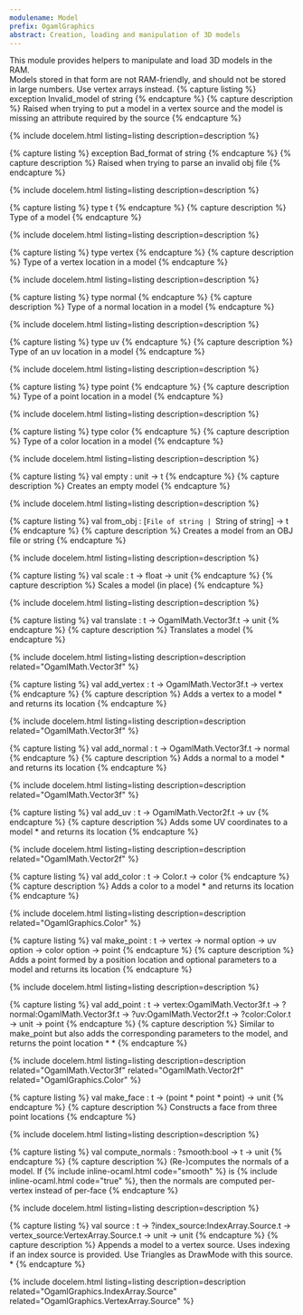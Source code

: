 ```yaml
---
modulename: Model 
prefix: OgamlGraphics
abstract: Creation, loading and manipulation of 3D models 
---
```



This module provides helpers to manipulate and load
 3D models in the RAM.<br/>
 Models stored in that form are not RAM-friendly, and
 should not be stored in large numbers. Use vertex arrays
 instead. 
{% capture listing %}
exception Invalid_model of string
{% endcapture %}
{% capture description %}
Raised when trying to put a model in a vertex source
 and the model is missing an attribute required by the source 
{% endcapture %}

{% include docelem.html listing=listing description=description  %}

{% capture listing %}
exception Bad_format of string
{% endcapture %}
{% capture description %}
Raised when trying to parse an invalid obj file 
{% endcapture %}

{% include docelem.html listing=listing description=description  %}

{% capture listing %}
type t
{% endcapture %}
{% capture description %}
Type of a model 
{% endcapture %}

{% include docelem.html listing=listing description=description  %}

{% capture listing %}
type vertex
{% endcapture %}
{% capture description %}
Type of a vertex location in a model 
{% endcapture %}

{% include docelem.html listing=listing description=description  %}

{% capture listing %}
type normal
{% endcapture %}
{% capture description %}
Type of a normal location in a model 
{% endcapture %}

{% include docelem.html listing=listing description=description  %}

{% capture listing %}
type uv
{% endcapture %}
{% capture description %}
Type of an uv location in a model 
{% endcapture %}

{% include docelem.html listing=listing description=description  %}

{% capture listing %}
type point
{% endcapture %}
{% capture description %}
Type of a point location in a model 
{% endcapture %}

{% include docelem.html listing=listing description=description  %}

{% capture listing %}
type color
{% endcapture %}
{% capture description %}
Type of a color location in a model 
{% endcapture %}

{% include docelem.html listing=listing description=description  %}

{% capture listing %}
val empty : unit -> t
{% endcapture %}
{% capture description %}
Creates an empty model 
{% endcapture %}

{% include docelem.html listing=listing description=description  %}

{% capture listing %}
val from_obj : [`File of string | `String of string] -> t
{% endcapture %}
{% capture description %}
Creates a model from an OBJ file or string 
{% endcapture %}

{% include docelem.html listing=listing description=description  %}

{% capture listing %}
val scale : t -> float -> unit
{% endcapture %}
{% capture description %}
Scales a model (in place) 
{% endcapture %}

{% include docelem.html listing=listing description=description  %}

{% capture listing %}
val translate : t -> OgamlMath.Vector3f.t -> unit
{% endcapture %}
{% capture description %}
Translates a model 
{% endcapture %}

{% include docelem.html listing=listing description=description  related="OgamlMath.Vector3f" %}

{% capture listing %}
val add_vertex : t -> OgamlMath.Vector3f.t -> vertex
{% endcapture %}
{% capture description %}
Adds a vertex to a model     * and returns its location 
{% endcapture %}

{% include docelem.html listing=listing description=description  related="OgamlMath.Vector3f" %}

{% capture listing %}
val add_normal : t -> OgamlMath.Vector3f.t -> normal
{% endcapture %}
{% capture description %}
Adds a normal to a model     * and returns its location 
{% endcapture %}

{% include docelem.html listing=listing description=description  related="OgamlMath.Vector3f" %}

{% capture listing %}
val add_uv : t -> OgamlMath.Vector2f.t -> uv
{% endcapture %}
{% capture description %}
Adds some UV coordinates to a model     * and returns its location 
{% endcapture %}

{% include docelem.html listing=listing description=description  related="OgamlMath.Vector2f" %}

{% capture listing %}
val add_color : t -> Color.t -> color
{% endcapture %}
{% capture description %}
Adds a color to a model     * and returns its location 
{% endcapture %}

{% include docelem.html listing=listing description=description  related="OgamlGraphics.Color" %}

{% capture listing %}
val make_point : t -> vertex -> normal option -> uv option -> color option -> point
{% endcapture %}
{% capture description %}
Adds a point formed by a position location and optional parameters
 to a model and returns its location 
{% endcapture %}

{% include docelem.html listing=listing description=description  %}

{% capture listing %}
val add_point : t -> vertex:OgamlMath.Vector3f.t -> ?normal:OgamlMath.Vector3f.t -> ?uv:OgamlMath.Vector2f.t -> ?color:Color.t -> unit -> point
{% endcapture %}
{% capture description %}
Similar to make_point but also adds the corresponding
 parameters to the model, and returns the point location
     *     * 
{% endcapture %}

{% include docelem.html listing=listing description=description  related="OgamlMath.Vector3f" related="OgamlMath.Vector2f" related="OgamlGraphics.Color" %}

{% capture listing %}
val make_face : t -> (point * point * point) -> unit
{% endcapture %}
{% capture description %}
Constructs a face from three point locations 
{% endcapture %}

{% include docelem.html listing=listing description=description  %}

{% capture listing %}
val compute_normals : ?smooth:bool -> t -> unit
{% endcapture %}
{% capture description %}
(Re-)computes the normals of a model. If {% include inline-ocaml.html code="smooth" %} is {% include inline-ocaml.html code="true" %},
 then the normals are computed per-vertex instead of per-face 
{% endcapture %}

{% include docelem.html listing=listing description=description  %}

{% capture listing %}
val source : t -> ?index_source:IndexArray.Source.t -> vertex_source:VertexArray.Source.t -> unit -> unit
{% endcapture %}
{% capture description %}
Appends a model to a vertex source. Uses indexing if an index source is provided.
 Use Triangles as DrawMode with this source.
     * 
{% endcapture %}

{% include docelem.html listing=listing description=description  related="OgamlGraphics.IndexArray.Source" related="OgamlGraphics.VertexArray.Source" %}


